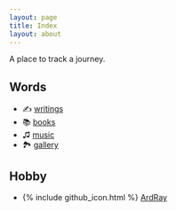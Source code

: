 ```yaml
---
layout: page
title: Index
layout: about
---
```


A place to track a journey.

## Words
<ul class="contact-list">
    <li>✍️ <a href="/posts">writings</a></li>
    <li>📚 <a href="/books">books</a></li>
    <li>♫ <a href="/music">music</a></li>
    <li>🏞 <a href="/gallery">gallery</a></li>
</ul>

## Hobby
<ul class="contact-list">
    <li>{% include github_icon.html %} <a href="https://github.com/ArdRay/">ArdRay</a></li>
</ul>
